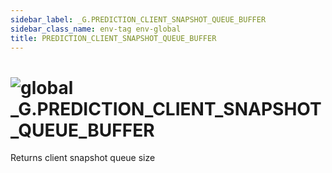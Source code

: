 ```yaml
---
sidebar_label: _G.PREDICTION_CLIENT_SNAPSHOT_QUEUE_BUFFER
sidebar_class_name: env-tag env-global
title: PREDICTION_CLIENT_SNAPSHOT_QUEUE_BUFFER
---
```


# <img src='/img/wiki/global.png' alt='global' classname='env-tag' /> **_G**.PREDICTION_CLIENT_SNAPSHOT_QUEUE_BUFFER
Returns client snapshot queue size<br/>
